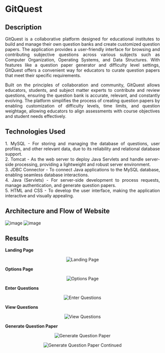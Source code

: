 # GitQuest

## Description
<p align="justify">GitQuest is a collaborative platform designed for educational institutes to build and manage their own question banks and create customized question papers. The application provides a user-friendly interface for browsing and contributing subjective questions across various subjects such as Computer Organization, Operating Systems, and Data Structures. With features like a question paper generator and difficulty level settings, GitQuest offers a convenient way for educators to curate question papers that meet their specific requirements.</p>

<p align="justify">Built on the principles of collaboration and community, GitQuest allows educators, students, and subject matter experts to contribute and review questions, ensuring the question bank is accurate, relevant, and constantly evolving. The platform simplifies the process of creating question papers by enabling customization of difficulty levels, time limits, and question weightage, allowing educators to align assessments with course objectives and student needs effectively.</p>

## Technologies Used
<p align="justify">
1. MySQL - For storing and managing the database of questions, user profiles, and other relevant data, due to its reliability and relational database support.<br>
2. Tomcat - As the web server to deploy Java Servlets and handle server-side processing, providing a lightweight and robust server environment.<br>
3. JDBC Connector - To connect Java applications to the MySQL database, enabling seamless database interactions.<br>
4. Java (Servlets) - For server-side development to process requests, manage authentication, and generate question papers.<br>
5. HTML and CSS - To develop the user interface, making the application interactive and visually appealing.
</p>

## Architecture and Flow of Website
![image](https://github.com/user-attachments/assets/d9015117-bebd-4136-809a-69e848d0619c)
![image](https://github.com/user-attachments/assets/ff45917d-0893-4d27-8a25-f39ce5304462)

## Results
<b>Landing Page</b><br>
<p align="center">
  <img src="https://github.com/user-attachments/assets/3148388a-6d90-4dba-9eef-38a0bb5b77d1" alt="Landing Page" />
</p>

<b>Options Page</b><br>
<p align="center">
  <img src="https://github.com/user-attachments/assets/df83e48f-c9a7-4620-a7d0-0b30db5eacce" alt="Options Page" />
</p>

<b>Enter Questions</b><br>
<p align="center">
  <img src="https://github.com/user-attachments/assets/6f35d9a6-860c-4a09-a48a-5c1b16c0e454" alt="Enter Questions" />
</p>

<b>View Questions</b><br>
<p align="center">
  <img src="https://github.com/user-attachments/assets/b6480465-06a9-46ec-b343-0f2f45d3ded1" alt="View Questions" />
</p>

<b>Generate Question Paper</b><br>
<p align="center">
  <img src="https://github.com/user-attachments/assets/782a8a33-3ceb-4753-be52-103964ee017b" alt="Generate Question Paper" />
</p>

<p align="center">
  <img src="https://github.com/user-attachments/assets/05d64cf0-1fd8-4c73-9ab9-833cbf646cce" alt="Generate Question Paper Continued" />
</p>









